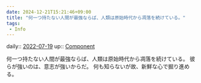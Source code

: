 ```yaml
---
date: 2024-12-21T15:21:46+09:00
title: "何一つ持たない人間が最強ならば、人類は原始時代から凋落を続けている。"
tags:
 - Info
---
```


daily:: [2022-07-19](Daily_Note/2022-07-19.md)
up:: [Component](../Bar/Novel/Chaos/Component.md)

何一つ持たない人間が最強ならば、人類は原始時代から凋落を続けている。
彼らが強いのは、意志が強いからだ。
何も知らないが故、新鮮な心で掘り進める。